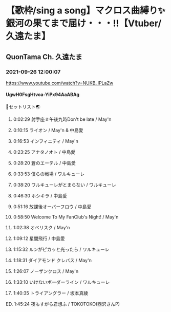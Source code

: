 # 【歌枠/sing a song】マクロス曲縛り✨銀河の果てまで届け・・・!!【Vtuber/久遠たま】

## QuonTama Ch. 久遠たま

### 2021-09-26 12:00:07

https://www.youtube.com/watch?v=NUKB_IPLaZw

#### UgwH0FsgHtvoa-YiPx94AaABAg

🥚セットリスト🌏



01.  0:02:29  射手座☆午後九時Don't be late / May'n

02.  0:10:15  ライオン / May'n & 中島愛

03.  0:16:53  インフィニティ / May'n

04.  0:23:25  アナタノオト / 中島愛

05.  0:28:20  蒼のエーテル / 中島愛

06.  0:33:53  僕らの戦場 / ワルキューレ

07.  0:38:20  ワルキューレがとまらない / ワルキューレ

08.  0:46:30  ホシキラ / 中島愛

09.  0:51:16  放課後オーバーフロウ / 中島愛

10.  0:58:50  Welcome To My FanClub's Night! / May'n

11.  1:02:38  オベリスク / May'n

12.  1:09:12  星間飛行 / 中島愛

13.  1:15:32  ルンがピカッと光ったら / ワルキューレ

14.  1:18:31  ダイアモンド クレバス / May'n

15.  1:26:07  ノーザンクロス / May'n

16.  1:33:10  いけないボーダーライン / ワルキューレ

17.  1:40:35  トライアングラー / 坂本真綾

ED.  1:45:24  夜もすがら君想ふ / TOKOTOKO(西沢さんP)

